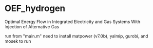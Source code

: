 # OEF_hydrogen
Optimal Energy Flow in Integrated Electricity and Gas Systems With Injection of Alternative Gas

run from "main.m"
need to install matpower (v7.0b), yalmip, gurobi, and mosek to run
